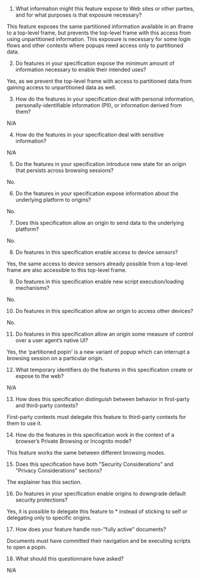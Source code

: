 1. What information might this feature expose to Web sites or other parties, and for what purposes is that exposure necessary?

This feature exposes the same partitioned information available in an iframe to a top-level frame, but prevents the top-level frame with this access from using unpartitioned information.
This exposure is necessary for some login flows and other contexts where popups need access only to partitioned data.

2. Do features in your specification expose the minimum amount of information necessary to enable their intended uses?

Yes, as we prevent the top-level frame with access to partitioned data from gaining access to unpartitioned data as well.

3. How do the features in your specification deal with personal information, personally-identifiable information (PII), or information derived from them?

N/A

4. How do the features in your specification deal with sensitive information?

N/A

5. Do the features in your specification introduce new state for an origin that persists across browsing sessions?

No.

6. Do the features in your specification expose information about the underlying platform to origins?

No.

7. Does this specification allow an origin to send data to the underlying platform?

No.

8. Do features in this specification enable access to device sensors?

Yes, the same access to device sensors already possible from a top-level frame are also accessible to this top-level frame.

9. Do features in this specification enable new script execution/loading mechanisms?

No.

10. Do features in this specification allow an origin to access other devices?

No.

11. Do features in this specification allow an origin some measure of control over a user agent’s native UI?

Yes, the ‘partitioned popin’ is a new variant of popup which can interrupt a browsing session on a particular origin.

12. What temporary identifiers do the features in this specification create or expose to the web?

N/A

13. How does this specification distinguish between behavior in first-party and third-party contexts?

First-party contexts must delegate this feature to third-party contexts for them to use it.

14. How do the features in this specification work in the context of a browser’s Private Browsing or Incognito mode?

This feature works the same between different browsing modes.

15. Does this specification have both "Security Considerations" and "Privacy Considerations" sections?

The explainer has this section.

16. Do features in your specification enable origins to downgrade default security protections?

Yes, it is possible to delegate this feature to * instead of sticking to self or delegating only to specific origins.

17. How does your feature handle non-"fully active" documents?

Documents must have committed their navigation and be executing scripts to open a popin.

18. What should this questionnaire have asked?

N/A
